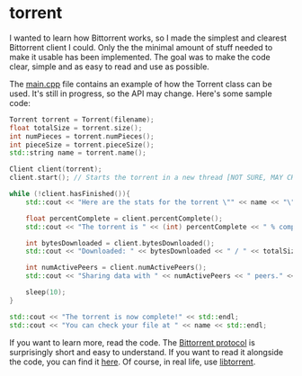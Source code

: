 # torrent

I wanted to learn how Bittorrent works, so I made the simplest and clearest Bittorrent client I could.
Only the the minimal amount of stuff needed to make it usable has been implemented.
The goal was to make the code clear, simple and as easy to read and use as possible.

The [main.cpp](https://github.com/bonaert/torrent/blob/master/main.cpp) file contains an example of how the Torrent class can be used. It's still in progress, so the API may change.
Here's some sample code:

```cpp
Torrent torrent = Torrent(filename);
float totalSize = torrent.size();
int numPieces = torrent.numPieces();
int pieceSize = torrent.pieceSize();
std::string name = torrent.name();

Client client(torrent);
client.start(); // Starts the torrent in a new thread [NOT SURE, MAY CHANGE]

while (!client.hasFinished()){
    std::cout << "Here are the stats for the torrent \"" << name << "\"" << std::endl;

    float percentComplete = client.percentComplete();
    std::cout << "The torrent is " << (int) percentComplete << " % complete" << std::endl;

    int bytesDownloaded = client.bytesDownloaded();
    std::cout << "Downloaded: " << bytesDownloaded << " / " << totalSize << std::endl;

    int numActivePeers = client.numActivePeers();
    std::cout << "Sharing data with " << numActivePeers << " peers." << std::endl;

    sleep(10);
}

std::cout << "The torrent is now complete!" << std::endl;
std::cout << "You can check your file at " << name << std::endl;
```

If you want to learn more, read the code. The [Bittorrent protocol](https://wiki.theory.org/BitTorrentSpecification) is surprisingly short 
and easy to understand. If you want to read it alongside the code, you can find it [here](https://wiki.theory.org/BitTorrentSpecification).
Of course, in real life, use [libtorrent](https://github.com/arvidn/libtorrent).
